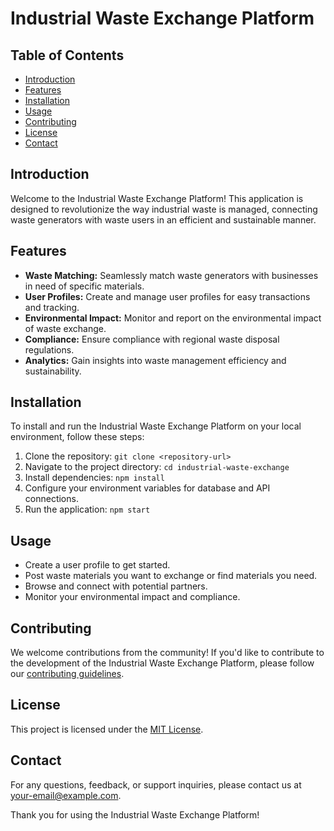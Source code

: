 # Industrial Waste Exchange Platform

## Table of Contents
- [Introduction](#introduction)
- [Features](#features)
- [Installation](#installation)
- [Usage](#usage)
- [Contributing](#contributing)
- [License](#license)
- [Contact](#contact)

## Introduction
Welcome to the Industrial Waste Exchange Platform! This application is designed to revolutionize the way industrial waste is managed, connecting waste generators with waste users in an efficient and sustainable manner.

## Features
- **Waste Matching:** Seamlessly match waste generators with businesses in need of specific materials.
- **User Profiles:** Create and manage user profiles for easy transactions and tracking.
- **Environmental Impact:** Monitor and report on the environmental impact of waste exchange.
- **Compliance:** Ensure compliance with regional waste disposal regulations.
- **Analytics:** Gain insights into waste management efficiency and sustainability.

## Installation
To install and run the Industrial Waste Exchange Platform on your local environment, follow these steps:

1. Clone the repository: `git clone <repository-url>`
2. Navigate to the project directory: `cd industrial-waste-exchange`
3. Install dependencies: `npm install`
4. Configure your environment variables for database and API connections.
5. Run the application: `npm start`

## Usage
- Create a user profile to get started.
- Post waste materials you want to exchange or find materials you need.
- Browse and connect with potential partners.
- Monitor your environmental impact and compliance.

## Contributing
We welcome contributions from the community! If you'd like to contribute to the development of the Industrial Waste Exchange Platform, please follow our [contributing guidelines](CONTRIBUTING.md).

## License
This project is licensed under the [MIT License](LICENSE).

## Contact
For any questions, feedback, or support inquiries, please contact us at [your-email@example.com](mailto:your-email@example.com).

Thank you for using the Industrial Waste Exchange Platform!
